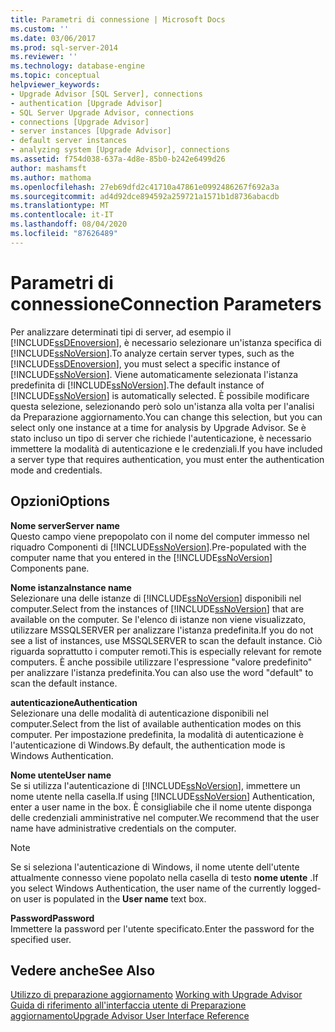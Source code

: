```yaml
---
title: Parametri di connessione | Microsoft Docs
ms.custom: ''
ms.date: 03/06/2017
ms.prod: sql-server-2014
ms.reviewer: ''
ms.technology: database-engine
ms.topic: conceptual
helpviewer_keywords:
- Upgrade Advisor [SQL Server], connections
- authentication [Upgrade Advisor]
- SQL Server Upgrade Advisor, connections
- connections [Upgrade Advisor]
- server instances [Upgrade Advisor]
- default server instances
- analyzing system [Upgrade Advisor], connections
ms.assetid: f754d038-637a-4d8e-85b0-b242e6499d26
author: mashamsft
ms.author: mathoma
ms.openlocfilehash: 27eb69dfd2c41710a47861e0992486267f692a3a
ms.sourcegitcommit: ad4d92dce894592a259721a1571b1d8736abacdb
ms.translationtype: MT
ms.contentlocale: it-IT
ms.lasthandoff: 08/04/2020
ms.locfileid: "87626489"
---
```

# <a name="connection-parameters"></a><span data-ttu-id="0b197-102">Parametri di connessione</span><span class="sxs-lookup"><span data-stu-id="0b197-102">Connection Parameters</span></span>
  <span data-ttu-id="0b197-103">Per analizzare determinati tipi di server, ad esempio il [!INCLUDE[ssDEnoversion](../../includes/ssdenoversion-md.md)], è necessario selezionare un'istanza specifica di [!INCLUDE[ssNoVersion](../../includes/ssnoversion-md.md)].</span><span class="sxs-lookup"><span data-stu-id="0b197-103">To analyze certain server types, such as the [!INCLUDE[ssDEnoversion](../../includes/ssdenoversion-md.md)], you must select a specific instance of [!INCLUDE[ssNoVersion](../../includes/ssnoversion-md.md)].</span></span> <span data-ttu-id="0b197-104">Viene automaticamente selezionata l'istanza predefinita di [!INCLUDE[ssNoVersion](../../includes/ssnoversion-md.md)].</span><span class="sxs-lookup"><span data-stu-id="0b197-104">The default instance of [!INCLUDE[ssNoVersion](../../includes/ssnoversion-md.md)] is automatically selected.</span></span> <span data-ttu-id="0b197-105">È possibile modificare questa selezione, selezionando però solo un'istanza alla volta per l'analisi da Preparazione aggiornamento.</span><span class="sxs-lookup"><span data-stu-id="0b197-105">You can change this selection, but you can select only one instance at a time for analysis by Upgrade Advisor.</span></span> <span data-ttu-id="0b197-106">Se è stato incluso un tipo di server che richiede l'autenticazione, è necessario immettere la modalità di autenticazione e le credenziali.</span><span class="sxs-lookup"><span data-stu-id="0b197-106">If you have included a server type that requires authentication, you must enter the authentication mode and credentials.</span></span>  
  
## <a name="options"></a><span data-ttu-id="0b197-107">Opzioni</span><span class="sxs-lookup"><span data-stu-id="0b197-107">Options</span></span>  
 <span data-ttu-id="0b197-108">**Nome server**</span><span class="sxs-lookup"><span data-stu-id="0b197-108">**Server name**</span></span>  
 <span data-ttu-id="0b197-109">Questo campo viene prepopolato con il nome del computer immesso nel riquadro Componenti di [!INCLUDE[ssNoVersion](../../includes/ssnoversion-md.md)].</span><span class="sxs-lookup"><span data-stu-id="0b197-109">Pre-populated with the computer name that you entered in the [!INCLUDE[ssNoVersion](../../includes/ssnoversion-md.md)] Components pane.</span></span>  
  
 <span data-ttu-id="0b197-110">**Nome istanza**</span><span class="sxs-lookup"><span data-stu-id="0b197-110">**Instance name**</span></span>  
 <span data-ttu-id="0b197-111">Selezionare una delle istanze di [!INCLUDE[ssNoVersion](../../includes/ssnoversion-md.md)] disponibili nel computer.</span><span class="sxs-lookup"><span data-stu-id="0b197-111">Select from the instances of [!INCLUDE[ssNoVersion](../../includes/ssnoversion-md.md)] that are available on the computer.</span></span> <span data-ttu-id="0b197-112">Se l'elenco di istanze non viene visualizzato, utilizzare MSSQLSERVER per analizzare l'istanza predefinita.</span><span class="sxs-lookup"><span data-stu-id="0b197-112">If you do not see a list of instances, use MSSQLSERVER to scan the default instance.</span></span> <span data-ttu-id="0b197-113">Ciò riguarda soprattutto i computer remoti.</span><span class="sxs-lookup"><span data-stu-id="0b197-113">This is especially relevant for remote computers.</span></span> <span data-ttu-id="0b197-114">È anche possibile utilizzare l'espressione "valore predefinito" per analizzare l'istanza predefinita.</span><span class="sxs-lookup"><span data-stu-id="0b197-114">You can also use the word "default" to scan the default instance.</span></span>  
  
 <span data-ttu-id="0b197-115">**autenticazione**</span><span class="sxs-lookup"><span data-stu-id="0b197-115">**Authentication**</span></span>  
 <span data-ttu-id="0b197-116">Selezionare una delle modalità di autenticazione disponibili nel computer.</span><span class="sxs-lookup"><span data-stu-id="0b197-116">Select from the list of available authentication modes on this computer.</span></span> <span data-ttu-id="0b197-117">Per impostazione predefinita, la modalità di autenticazione è l'autenticazione di Windows.</span><span class="sxs-lookup"><span data-stu-id="0b197-117">By default, the authentication mode is Windows Authentication.</span></span>  
  
 <span data-ttu-id="0b197-118">**Nome utente**</span><span class="sxs-lookup"><span data-stu-id="0b197-118">**User name**</span></span>  
 <span data-ttu-id="0b197-119">Se si utilizza l'autenticazione di [!INCLUDE[ssNoVersion](../../includes/ssnoversion-md.md)], immettere un nome utente nella casella.</span><span class="sxs-lookup"><span data-stu-id="0b197-119">If using [!INCLUDE[ssNoVersion](../../includes/ssnoversion-md.md)] Authentication, enter a user name in the box.</span></span> <span data-ttu-id="0b197-120">È consigliabile che il nome utente disponga delle credenziali amministrative nel computer.</span><span class="sxs-lookup"><span data-stu-id="0b197-120">We recommend that the user name have administrative credentials on the computer.</span></span>  
  
> [!NOTE]  
>  <span data-ttu-id="0b197-121">Se si seleziona l'autenticazione di Windows, il nome utente dell'utente attualmente connesso viene popolato nella casella di testo **nome utente** .</span><span class="sxs-lookup"><span data-stu-id="0b197-121">If you select Windows Authentication, the user name of the currently logged-on user is populated in the **User name** text box.</span></span>  
  
 <span data-ttu-id="0b197-122">**Password**</span><span class="sxs-lookup"><span data-stu-id="0b197-122">**Password**</span></span>  
 <span data-ttu-id="0b197-123">Immettere la password per l'utente specificato.</span><span class="sxs-lookup"><span data-stu-id="0b197-123">Enter the password for the specified user.</span></span>  
  
## <a name="see-also"></a><span data-ttu-id="0b197-124">Vedere anche</span><span class="sxs-lookup"><span data-stu-id="0b197-124">See Also</span></span>  
 <span data-ttu-id="0b197-125">[Utilizzo di preparazione aggiornamento](../../../2014/sql-server/install/working-with-upgrade-advisor.md) </span><span class="sxs-lookup"><span data-stu-id="0b197-125">[Working with Upgrade Advisor](../../../2014/sql-server/install/working-with-upgrade-advisor.md) </span></span>  
 [<span data-ttu-id="0b197-126">Guida di riferimento all'interfaccia utente di Preparazione aggiornamento</span><span class="sxs-lookup"><span data-stu-id="0b197-126">Upgrade Advisor User Interface Reference</span></span>](../../../2014/sql-server/install/upgrade-advisor-user-interface-reference.md)  
  
  

